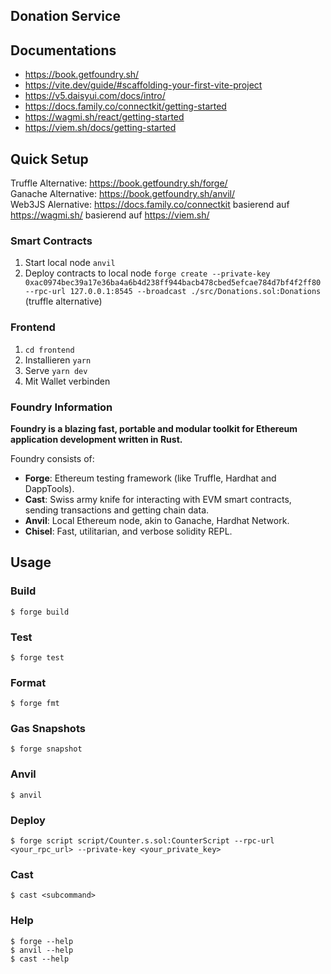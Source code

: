 ## Donation Service

## Documentations

- https://book.getfoundry.sh/
- https://vite.dev/guide/#scaffolding-your-first-vite-project
- https://v5.daisyui.com/docs/intro/
- https://docs.family.co/connectkit/getting-started
- https://wagmi.sh/react/getting-started
- https://viem.sh/docs/getting-started

## Quick Setup

Truffle Alternative: https://book.getfoundry.sh/forge/  
Ganache Alternative: https://book.getfoundry.sh/anvil/  
Web3JS Alernative: https://docs.family.co/connectkit basierend auf https://wagmi.sh/ basierend auf https://viem.sh/

### Smart Contracts

1. Start local node `anvil`
2. Deploy contracts to local node `forge create --private-key 0xac0974bec39a17e36ba4a6b4d238ff944bacb478cbed5efcae784d7bf4f2ff80 --rpc-url 127.0.0.1:8545 --broadcast ./src/Donations.sol:Donations` (truffle alternative)

### Frontend

1. `cd frontend`
2. Installieren `yarn`
3. Serve `yarn dev`
4. Mit Wallet verbinden

### Foundry Information

**Foundry is a blazing fast, portable and modular toolkit for Ethereum application development written in Rust.**

Foundry consists of:

- **Forge**: Ethereum testing framework (like Truffle, Hardhat and DappTools).
- **Cast**: Swiss army knife for interacting with EVM smart contracts, sending transactions and getting chain data.
- **Anvil**: Local Ethereum node, akin to Ganache, Hardhat Network.
- **Chisel**: Fast, utilitarian, and verbose solidity REPL.

## Usage

### Build

```shell
$ forge build
```

### Test

```shell
$ forge test
```

### Format

```shell
$ forge fmt
```

### Gas Snapshots

```shell
$ forge snapshot
```

### Anvil

```shell
$ anvil
```

### Deploy

```shell
$ forge script script/Counter.s.sol:CounterScript --rpc-url <your_rpc_url> --private-key <your_private_key>
```

### Cast

```shell
$ cast <subcommand>
```

### Help

```shell
$ forge --help
$ anvil --help
$ cast --help
```
